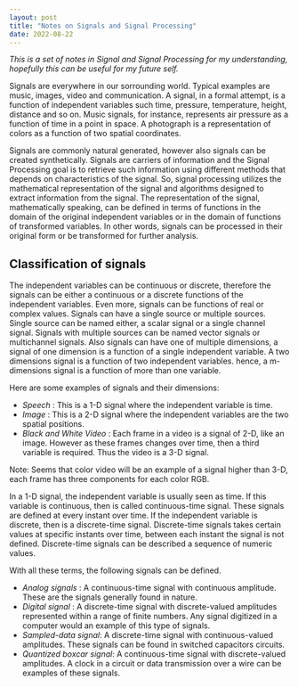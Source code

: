 ```yaml
---
layout: post
title: "Notes on Signals and Signal Processing"
date: 2022-08-22
---
```


_This is a set of notes in Signal and Signal Processing for my understanding, hopefully this can be useful for my future self._

Signals are everywhere in our sorrounding world. Typical examples are music, images, video and communication. A signal, in a formal attempt, is a function of independent variables such time, pressure, temperature, height, distance and so on. Music signals, for instance, represents air pressure as a function of time in a point in space. A photograph is a representation of colors as a function of two spatial coordinates.

Signals are commonly natural generated, however also signals can be created synthetically. Signals are carriers of information and the Signal Processing goal is to retrieve such information using different methods that depends on characteristics of the signal. So, signal processing utilizes the mathematical representation of the signal and algorithms designed to extract information from the signal. The representation of the signal, mathematically speaking, can be defined in terms of functions in the domain of the original independent variables or in the domain of functions of transformed variables. In other words, signals can be processed in their original form or be transformed for further analysis.

## Classification of signals

The independent variables can be continuous or discrete, therefore the signals can be either a continuous or a discrete functions of the independent variables. Even more, signals can be functions of real or complex values. Signals can have a single source or multiple sources. Single source can be named either, a scalar signal or a single channel signal. Signals with multiple sources can be named vector signals or multichannel signals. Also signals can have one of multiple dimensions, a signal of one dimension is a function of a single independent variable. A two dimensions signal is a function of two independent variables. hence, a m-dimensions signal is a function of more than one variable.

Here are some examples of signals and their dimensions:

  - _Speech_ : This is a 1-D signal where the independent variable is time.
  - _Image_ : This is a 2-D signal where the independent variables are the two spatial positions.
  - _Black and White Video_ : Each frame in a video is a signal of 2-D, like an image. However as these frames changes over time, then a third variable is required. Thus the video is a 3-D signal.

Note: Seems that color video will be an example of a signal higher than 3-D, each frame has three components for each color RGB.

In a 1-D signal, the independent variable is usually seen as time. If this variable is continuous, then is called continuous-time signal. These signals are defined at every instant over time. If the independent variable is discrete, then is a discrete-time signal. Discrete-time signals takes certain values at specific instants over time, between each instant the signal is not defined. Discrete-time signals can be described a sequence of numeric values.

With all these terms, the following signals can be defined.

  - _Analog signals_ : A continuous-time signal with continuous amplitude. These are the signals generally found in nature.
  - _Digital signal_ : A discrete-time signal with discrete-valued amplitudes represented within a range of finite numbers. Any signal digitized in a computer would an example of this type of signals.
  - _Sampled-data signal_: A discrete-time signal with continuous-valued amplitudes. These signals can be found in switched capacitors circuits.
  - _Quantized boxcar signal_: A continuous-time signal with discrete-valued amplitudes. A clock in a circuit or data transmission over a wire can be examples of these signals.

